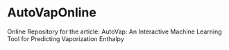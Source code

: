 # AutoVapOnline
Online Repository for the article: AutoVap: An Interactive Machine Learning Tool for Predicting Vaporization Enthalpy
